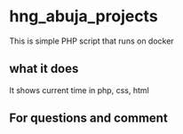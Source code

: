 # hng_abuja_projects
This is simple PHP script that runs on docker
## what it does
It shows current time in php, css, html

## For questions and comment

